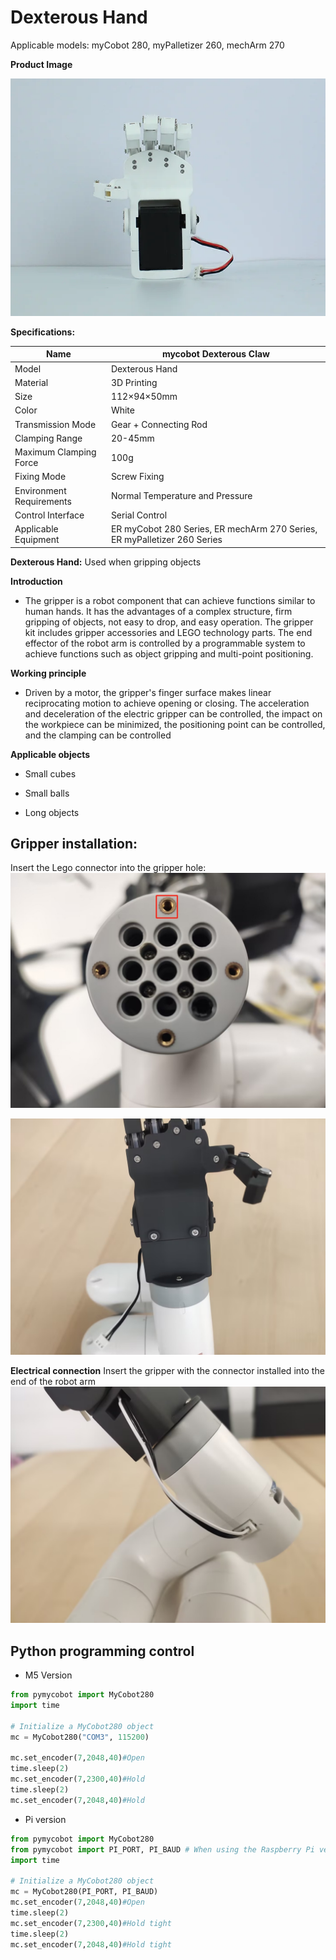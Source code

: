 # Dexterous Hand

Applicable models: myCobot 280, myPalletizer 260, mechArm 270

**Product Image**

![pi](../../resource\4-SupportAndService\Accessories\others/h1.png)

**Specifications:**

| Name | **mycobot Dexterous Claw** |
| ------------ | ------------------------------------------------------------ |
| Model | Dexterous Hand |
| Material | 3D Printing |
| Size | 112×94×50mm |
| Color | White |
| Transmission Mode | Gear + Connecting Rod |
| Clamping Range | 20-45mm |
| Maximum Clamping Force | 100g |
| Fixing Mode | Screw Fixing |
| Environment Requirements | Normal Temperature and Pressure |
| Control Interface | Serial Control |
| Applicable Equipment | ER myCobot 280 Series, ER mechArm 270 Series, ER myPalletizer 260 Series |

**Dexterous Hand:** Used when gripping objects

**Introduction**

- The gripper is a robot component that can achieve functions similar to human hands. It has the advantages of a complex structure, firm gripping of objects, not easy to drop, and easy operation. The gripper kit includes gripper accessories and LEGO technology parts. The end effector of the robot arm is controlled by a programmable system to achieve functions such as object gripping and multi-point positioning.

**Working principle**
- Driven by a motor, the gripper's finger surface makes linear reciprocating motion to achieve opening or closing. The acceleration and deceleration of the electric gripper can be controlled, the impact on the workpiece can be minimized, the positioning point can be controlled, and the clamping can be controlled

**Applicable objects**

- Small cubes

- Small balls

- Long objects

## Gripper installation:
Insert the Lego connector into the gripper hole:
![](../../resource\4-SupportAndService\Accessories\others/h2.png)

![](../../resource\4-SupportAndService\Accessories\others/h3.jpg)

**Electrical connection**
Insert the gripper with the connector installed into the end of the robot arm
![](../../resource\4-SupportAndService\Accessories\others/h4.jpg)

## Python programming control

+ M5 Version

```python
from pymycobot import MyCobot280
import time

# Initialize a MyCobot280 object
mc = MyCobot280("COM3", 115200)

mc.set_encoder(7,2048,40)#Open
time.sleep(2)
mc.set_encoder(7,2300,40)#Hold
time.sleep(2)
mc.set_encoder(7,2048,40)#Hold
```
+ Pi version
```python
from pymycobot import MyCobot280
from pymycobot import PI_PORT, PI_BAUD # When using the Raspberry Pi version of mycobot, you can reference these two variables to initialize MyCobot
import time

# Initialize a MyCobot280 object
mc = MyCobot280(PI_PORT, PI_BAUD)
mc.set_encoder(7,2048,40)#Open
time.sleep(2)
mc.set_encoder(7,2300,40)#Hold tight
time.sleep(2)
mc.set_encoder(7,2048,40)#Hold tight
```
